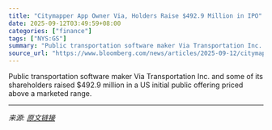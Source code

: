 ```yaml
---
title: "Citymapper App Owner Via, Holders Raise $492.9 Million in IPO"
date: 2025-09-12T03:49:59+08:00
categories: ["finance"]
tags: ["NYS:GS"]
summary: "Public transportation software maker Via Transportation Inc. and some of its shareholders raised $492.9 million in a US initial public offering priced above a marketed range."
source_url: "https://www.bloomberg.com/news/articles/2025-09-12/citymapper-app-owner-via-holders-raise-492-9-million-in-ipo"
---
```


Public transportation software maker Via Transportation Inc. and some of its shareholders raised $492.9 million in a US initial public offering priced above a marketed range.

---

*来源: [原文链接](https://www.bloomberg.com/news/articles/2025-09-12/citymapper-app-owner-via-holders-raise-492-9-million-in-ipo)*
